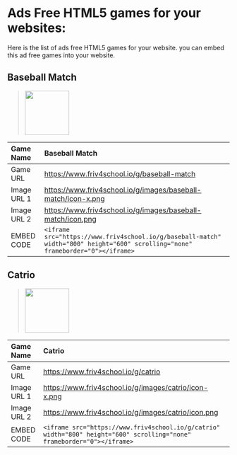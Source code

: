 # Ads Free HTML5 games for your websites:

Here is the list of ads free HTML5 games for your website. you can embed this ad free games into your website. 

## Baseball Match

> <img width="100" src ="https://www.friv4school.io/g/images/baseball-match/icon.png"> 

| Game Name | Baseball Match |
|:--|:-|
| Game URL | https://www.friv4school.io/g/baseball-match |
| Image URL 1 | https://www.friv4school.io/g/images/baseball-match/icon-x.png |
| Image URL 2 | https://www.friv4school.io/g/images/baseball-match/icon.png |
| EMBED CODE | ```<iframe src="https://www.friv4school.io/g/baseball-match" width="800" height="600" scrolling="none" frameborder="0"></iframe>```|


## Catrio

> <img width="100" src ="https://www.friv4school.io/g/images/catrio/icon.png"> 

| Game Name | Catrio |
|:--|:-|
| Game URL | https://www.friv4school.io/g/catrio |
| Image URL 1 | https://www.friv4school.io/g/images/catrio/icon-x.png |
| Image URL 2 | https://www.friv4school.io/g/images/catrio/icon.png |
| EMBED CODE | ```<iframe src="https://www.friv4school.io/g/catrio" width="800" height="600" scrolling="none" frameborder="0"></iframe>```|
